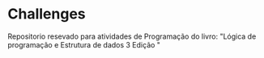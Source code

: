 # Challenges
Repositorio resevado para atividades de Programação do livro: "Lógica de programação e Estrutura de dados 3 Edição "  
